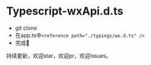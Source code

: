 # Typescript-wxApi.d.ts

* git clone
* 在app.ts中`<reference path="./typings/wx.d.ts" />`
* 完成🦉


持续更新，欢迎star，欢迎pr，欢迎issues。
